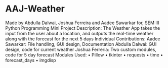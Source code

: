 # AAJ-Weather
Made by Abdulla Dalwai, Joshua Ferreira and Aadee Sawarkar for,
SEM III Python Programming Mini Project
Description: The Weather App takes the input from the user about a location, and outputs the real-time weather along with the forecast for the next 5 days
Individual Contributions: 
Aadee Sawarkar: File handling, GUI design, Documentation
Abdulla Dalwai: GUI design, code for current weather
Joshua Ferreria: Two custom modules, code for 5 day forecast
Modules Used:
• Pillow
• tkinter
• requests
• time
• forecast_days
• imgdisp
